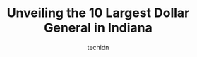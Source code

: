 ---
layout: ampstory
image: https://i0.wp.com/www.depkes.org/wp-content/uploads/2023/06/dollar-general-0-in-indiana-1685968126.jpeg?resize=640,853
author: techidn
featured: false
description: Discover the impressive array of Dollar General options in Indiana, where you can find 10 of the largest Dollar General establishments in the area. From renowned classics to hidden gems, Ind
title: Unveiling the 10 Largest Dollar General in Indiana
cover:
   title: Unveiling the 10 Largest Dollar General in Indiana
   subtitle: Rickpate
   background: https://www.depkes.org/wp-content/uploads/2023/06/dollar-general-0-in-indiana-1685968126.jpeg

pages: 
 - layout: thirds
   top: <h1>#1 Dollar General</h1>
   bottom: "<p>Have cute baby clothes for $10 and under . All these are 10$ in the pics posted . They keep this store clean from clutter in the isles. Not like other DG Ive been too . </p>"
   background: https://images.unsplash.com/photo-1522441815192-d9f04eb0615c?ixlib=rb-4.0.3&ixid=MnwxMjA3fDB8MHxwaG90by1wYWdlfHx8fGVufDB8fHx8&auto=format&fit=crop&w=640&h=853&q=80
   backgroundblur: true
 - layout: thirds
   top: <h1>#2 Dollar General</h1>
   bottom: "<p>5519 W Washington St, Indianapolis, IN 46241, United States</p>"
   background: https://images.unsplash.com/photo-1599422314077-f4dfdaa4cd09?ixlib=rb-4.0.3&ixid=MnwxMjA3fDB8MHxwaG90by1wYWdlfHx8fGVufDB8fHx8&auto=format&fit=crop&w=640&h=853&q=80
   cta:
      link: https://www.depkes.org/blog/unveiling-the-10-largest-dollar-general-in-indiana/
      text: Unveiling the 10 Largest Dollar General in Indiana
 - layout: thirds
   top: <h1>#3 Dollar General</h1>
   bottom: "<p>8323 E Washington St, Indianapolis, IN 46229, United States</p>"
   background: https://images.unsplash.com/photo-1574169208507-84376144848b?ixlib=rb-4.0.3&ixid=MnwxMjA3fDB8MHxwaG90by1wYWdlfHx8fGVufDB8fHx8&auto=format&fit=crop&w=640&h=853&q=80
   cta:
      link: https://www.depkes.org/blog/unveiling-the-10-largest-dollar-general-in-indiana/
      text: Unveiling the 10 Largest Dollar General in Indiana
 - layout: thirds
   top: <h1>#4 Dollar General</h1>
   bottom: "<p>6655 W Washington St, Indianapolis, IN 46241, United States</p>"
   background: https://images.unsplash.com/photo-1564951434112-64d74cc2a2d7?ixlib=rb-4.0.3&ixid=MnwxMjA3fDB8MHxwaG90by1wYWdlfHx8fGVufDB8fHx8&auto=format&fit=crop&w=640&h=853&q=80
   cta:
      link: https://www.depkes.org/blog/unveiling-the-10-largest-dollar-general-in-indiana/
      text: Unveiling the 10 Largest Dollar General in Indiana
 - layout: thirds
   top: <h1>#5 Dollar General</h1>
   bottom: "<p>4060 S Keystone Ave, Indianapolis, IN 46227, United States</p>"
   background: https://images.unsplash.com/photo-1620421680010-0766ff230392?ixlib=rb-4.0.3&ixid=MnwxMjA3fDB8MHxwaG90by1wYWdlfHx8fGVufDB8fHx8&auto=format&fit=crop&w=640&h=853&q=80
   cta:
      link: https://www.depkes.org/blog/unveiling-the-10-largest-dollar-general-in-indiana/
      text: Unveiling the 10 Largest Dollar General in Indiana
 - layout: thirds
   top: <h1>#6 Dollar General</h1>
   bottom: "<p>4502 Shadeland Ave, Indianapolis, IN 46226, United States</p>"
   background: https://images.unsplash.com/photo-1595364397663-fca4f075d796?ixlib=rb-4.0.3&ixid=MnwxMjA3fDB8MHxwaG90by1wYWdlfHx8fGVufDB8fHx8&auto=format&fit=crop&w=640&h=853&q=80
   cta:
      link: https://www.depkes.org/blog/unveiling-the-10-largest-dollar-general-in-indiana/
      text: Unveiling the 10 Largest Dollar General in Indiana
 - layout: thirds
   top: <h1>#7 Dollar General</h1>
   bottom: "<p>1080 S Peru Street, State Rte 19, Cicero, IN 46034, United States</p>"
   background: https://images.unsplash.com/photo-1549241520-425e3dfc01cb?ixlib=rb-4.0.3&ixid=MnwxMjA3fDB8MHxwaG90by1wYWdlfHx8fGVufDB8fHx8&auto=format&fit=crop&w=640&h=853&q=80
   cta:
      link: https://www.depkes.org/blog/unveiling-the-10-largest-dollar-general-in-indiana/
      text: Unveiling the 10 Largest Dollar General in Indiana
 - layout: thirds
   middle: Continue reading...
   background: https://images.unsplash.com/photo-1540457036297-448b6b99e91c?ixlib=rb-4.0.3&ixid=MnwxMjA3fDB8MHxwaG90by1wYWdlfHx8fGVufDB8fHx8&auto=format&fit=crop&w=640&h=853&q=80
   cta:
      link: https://www.depkes.org/blog/unveiling-the-10-largest-dollar-general-in-indiana/
      text: Unveiling the 10 Largest Dollar General in Indiana
      
---